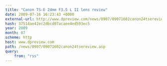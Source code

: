 ```yaml
---
title: "Canon TS-E 24mm F3.5 L II lens review"
date: 2009-07-16 16:23:43 +0000
external-url: http://www.dpreview.com/news/0907/09071602canon24tsereview.asp?from=rss
hash: 37514ae42ec2dbcd07acaee4ed593ec5
year: 2009
month: 07
scheme: http
host: www.dpreview.com
path: /news/0907/09071602canon24tsereview.asp
query:
    from: "rss"
---
```



